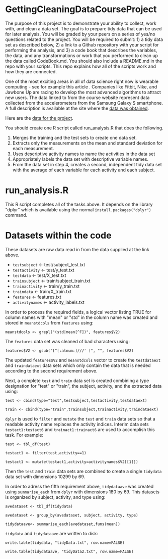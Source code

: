 # GettingCleaningDataCourseProject

The purpose of this project is to demonstrate your ability to collect, work with, and clean a data set. The goal is to prepare tidy data that can be used for later analysis. You will be graded by your peers on a series of yes/no questions related to the project. You will be required to submit: 1) a tidy data set as described below, 2) a link to a Github repository with your script for performing the analysis, and 3) a code book that describes the variables, the data, and any transformations or work that you performed to clean up the data called CodeBook.md. You should also include a README.md in the repo with your scripts. This repo explains how all of the scripts work and how they are connected.  

One of the most exciting areas in all of data science right now is wearable computing - see for example  this article . Companies like Fitbit, Nike, and Jawbone Up are racing to develop the most advanced algorithms to attract new users. The data linked to from the course website represent data collected from the accelerometers from the Samsung Galaxy S smartphone. A full description is available at the site where the [data was obtained](http://archive.ics.uci.edu/ml/datasets/Human+Activity+Recognition+Using+Smartphones).

Here are the [data for the project](https://d396qusza40orc.cloudfront.net/getdata%2Fprojectfiles%2FUCI%20HAR%20Dataset.zip).

You should create one R script called run_analysis.R that does the following. 

1. Merges the training and the test sets to create one data set.
2. Extracts only the measurements on the mean and standard deviation for each measurement. 
3. Uses descriptive activity names to name the activities in the data set
4. Appropriately labels the data set with descriptive variable names. 
5. From the data set in step 4, creates a second, independent tidy data set with the average of each variable for each activity and each subject.

# run_analysis.R

This R script completes all of the tasks above.  It depends on the library "dplyr" which is available using the normal `install.packages("dplyr")` command.

# Datasets within the code

These datasets are raw data read in from the data supplied at the link above.

* `testsubject` <- test/subject_test.txt
* `testactivity` <- test/y_test.txt
* `testdata` <- test/X_test.txt
* `trainsubject` <- train/subject_train.txt
* `trainactivity` <- train/y_train.txt
* `traindata` <- train/X_train.txt
* `features` <- features.txt
* `activitynames` <- activity_labels.txt

In order to process the required fields, a logical vector listing TRUE for column names with "mean" or "std" in the column name was created and stored in `meanstdcols` from `features` using:

`meanstdcols <- grepl("(std|mean[^F])", features$V2)`

The `features` data set was cleaned of bad characters using:

`features$V2 <- gsub("[^[:alnum:]///' ]", "", features$V2)`

The updated `features$V2` and `meanstdcols` vector to create the `testdataext` and `traindataext` data sets which only contain the data that is needed according to the second requirement above.

Next, a complete `test` and `train` data set is created combining a type designation for "test" or "train", the subject, activity, and the extracted data using:

`test <- cbind(type="test",testsubject,testactivity,testdataext)`

`train <- cbind(type="train",trainsubject,trainactivity,traindataext)`

`dplyr` is used to `filter` and `mutate` the `test` and `train` data sets so that a readable activity name replaces the activity indices.  Interim data sets `testact1:testact6` and `trainact1:trainact6` are used to accomplish this task.  For example:

`test <- tbl_df(test)`

`testact1 <- filter(test,activity==1)`

`testact1 <- mutate(testact1,activity=activitynames$V2[[1]])`

Then the `test` and `train` data sets are combined to create a single `tidydata` data set with dimensions 10299 by 69.  

In order to adress the fifth requirement above, `tidydataave` was created using `summarise_each` from `dplyr` with dimensions 180 by 69.  This datasets is organized by subject, activity, and type using:

`avedataset <- tbl_df(tidydata)`

`avedataset <- group_by(avedataset, subject, activity, type)`

`tidydataave<- summarise_each(avedataset,funs(mean))`

`tidydata` and `tidydataave` are written to disk:

`write.table(tidydata, "tidyData.txt", row.name=FALSE)`

`write.table(tidydataave, "tidyData2.txt", row.name=FALSE)`